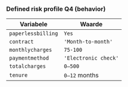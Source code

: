 ### Defined risk profile Q4 (behavior)

| Variabele          | Waarde               |
| ------------------ | -------------------- |
| `paperlessbilling` | `Yes`                |
| `contract`         | `'Month-to-month'`   |
| `monthlycharges`   | `75-100`             |
| `paymentmethod`    | `'Electronic check'` |
| `totalcharges`     | `0–500`              |
| `tenure`           | `0–12` months        |